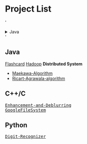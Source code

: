 <h1>Project List</h1>

'
<details>
  <summary>Java</summary>
  <a href="https://github.com/dryadd44651/Flashcard">Flashcard</a>
  <a href="https://github.com/dryadd44651/Hadoop">Hadoop</a>
</details>
'
<h2>Java</h2>
<section>
<a href="https://github.com/dryadd44651/Flashcard">Flashcard</a>
<a href="https://github.com/dryadd44651/Hadoop">Hadoop</a>
<b>Distributed System</b>
<ul>
<li><a href="https://github.com/dryadd44651/Maekawa-Algorithm">Maekawa-Algorithm</a></li>
<li><a href="https://github.com/dryadd44651/Ricart-Agrawala-algorithm">Ricart-Agrawala-algorithm</a></li>
</ul>
</section>
<h2>C++/C</h2>

<pre>
<a href="https://github.com/dryadd44651/Enhancement-and-Deblurring">Enhancement-and-Deblurring</a>
<a href="https://github.com/dryadd44651/GoogleFileSystem">GoogleFileSystem</a>
</pre>

<h2>Python</h2>

<pre>
<a href="https://github.com/dryadd44651/Digit-Recognizer">Digit-Recognizer</a>
</pre>






